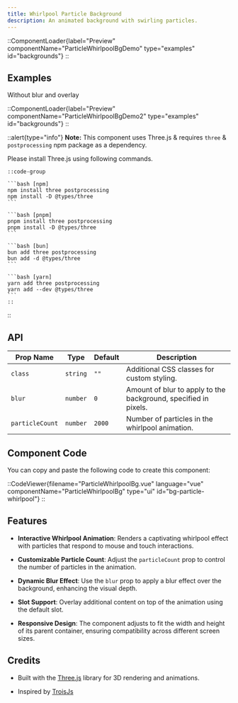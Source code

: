 ```yaml
---
title: Whirlpool Particle Background
description: An animated background with swirling particles.
---
```


::ComponentLoader{label="Preview" componentName="ParticleWhirlpoolBgDemo" type="examples" id="backgrounds"}
::

## Examples

Without blur and overlay

::ComponentLoader{label="Preview" componentName="ParticleWhirlpoolBgDemo2" type="examples" id="backgrounds"}
::

::alert{type="info"}
**Note:** This component uses Three.js & requires `three` & `postprocessing` npm package as a dependency.

Please install Three.js using following commands.

    ::code-group

    ```bash [npm]
    npm install three postprocessing
    npm install -D @types/three
    ```

    ```bash [pnpm]
    pnpm install three postprocessing
    pnpm install -D @types/three
    ```

    ```bash [bun]
    bun add three postprocessing
    bun add -d @types/three
    ```

    ```bash [yarn]
    yarn add three postprocessing
    yarn add --dev @types/three
    ```
    ::

::

## API

| Prop Name       | Type     | Default | Description                                                     |
| --------------- | -------- | ------- | --------------------------------------------------------------- |
| `class`         | `string` | `""`    | Additional CSS classes for custom styling.                      |
| `blur`          | `number` | `0`     | Amount of blur to apply to the background, specified in pixels. |
| `particleCount` | `number` | `2000`  | Number of particles in the whirlpool animation.                 |

## Component Code

You can copy and paste the following code to create this component:

::CodeViewer{filename="ParticleWhirlpoolBg.vue" language="vue" componentName="ParticleWhirlpoolBg" type="ui" id="bg-particle-whirlpool"}
::

## Features

- **Interactive Whirlpool Animation**: Renders a captivating whirlpool effect with particles that respond to mouse and touch interactions.

- **Customizable Particle Count**: Adjust the `particleCount` prop to control the number of particles in the animation.

- **Dynamic Blur Effect**: Use the `blur` prop to apply a blur effect over the background, enhancing the visual depth.

- **Slot Support**: Overlay additional content on top of the animation using the default slot.

- **Responsive Design**: The component adjusts to fit the width and height of its parent container, ensuring compatibility across different screen sizes.

## Credits

- Built with the [Three.js](https://threejs.org/) library for 3D rendering and animations.

- Inspired by [TroisJs](https://troisjs.github.io/examples/demos/3.html)
